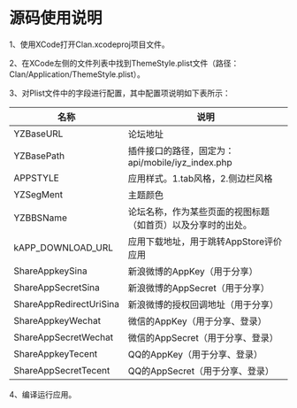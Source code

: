 # 源码使用说明

1、使用XCode打开Clan.xcodeproj项目文件。

2、在XCode左侧的文件列表中找到ThemeStyle.plist文件（路径：Clan/Application/ThemeStyle.plist）。

3、对Plist文件中的字段进行配置，其中配置项说明如下表所示：

|名称|说明|
|--------------------|-------------------------|
|YZBaseURL|论坛地址|
|YZBasePath|插件接口的路径，固定为：api/mobile/iyz_index.php|
|APPSTYLE|应用样式。1.tab风格，2.侧边栏风格|
|YZSegMent|主题颜色|
|YZBBSName|论坛名称，作为某些页面的视图标题（如首页）以及分享时的出处。|
|kAPP_DOWNLOAD_URL|应用下载地址，用于跳转AppStore评价应用|
|ShareAppkeySina|新浪微博的AppKey（用于分享）|
|ShareAppSecretSina|新浪微博的AppSecret（用于分享）|
|ShareAppRedirectUriSina|新浪微博的授权回调地址（用于分享）|
|ShareAppkeyWechat|微信的AppKey（用于分享、登录）|
|ShareAppSecretWechat|微信的AppSecret（用于分享、登录）|
|ShareAppkeyTecent|QQ的AppKey（用于分享、登录）|
|ShareAppSecretTecent|QQ的AppSecret（用于分享、登录）|


4、编译运行应用。
